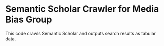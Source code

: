 # Semantic Scholar Crawler for Media Bias Group
This code crawls Semantic Scholar and outputs search results as tabular data.
